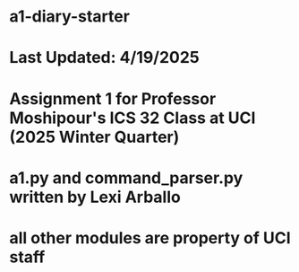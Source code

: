 # a1-diary-starter

# Last Updated: 4/19/2025

# Assignment 1 for Professor Moshipour's ICS 32 Class at UCI (2025 Winter Quarter)

# a1.py and command_parser.py written by Lexi Arballo

# all other modules are property of UCI staff
